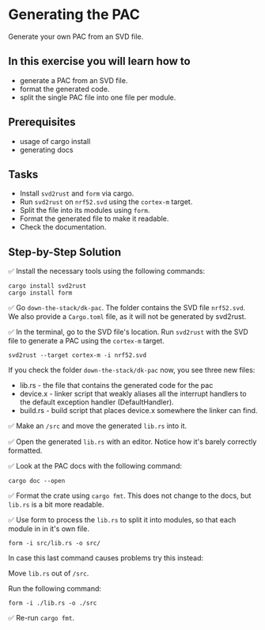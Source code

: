 # Generating the PAC

Generate your own PAC from an SVD file. 

## In this exercise you will learn how to
* generate a PAC from an SVD file.
* format the generated code. 
* split the single PAC file into one file per module.

## Prerequisites
* usage of cargo install
* generating docs

## Tasks
* Install `svd2rust` and `form` via cargo. 
* Run `svd2rust` on `nrf52.svd` using the `cortex-m` target. 
* Split the file into its modules using `form`.
* Format the generated file to make it readable. 
* Check the documentation. 

## Step-by-Step Solution


✅ Install the necessary tools using the following commands:

```terminal
cargo install svd2rust
cargo install form
```

✅ Go `down-the-stack/dk-pac`. The folder contains the SVD file `nrf52.svd`. We also provide a `Cargo.toml` file, as it will not be generated by svd2rust.

✅ In the terminal, go to the SVD file's location. Run `svd2rust` with the SVD file to generate a PAC using the `cortex-m` target.

```
svd2rust --target cortex-m -i nrf52.svd
```
If you check the folder `down-the-stack/dk-pac` now, you see three new files:
* lib.rs - the file that contains the generated code for the pac
* device.x - linker script that weakly aliases all the interrupt handlers to the default exception handler (DefaultHandler).
* build.rs - build script that places device.x somewhere the linker can find.

✅ Make an `/src` and move the generated `lib.rs` into it.

✅ Open the generated `lib.rs` with an editor.
Notice how it's barely correctly formatted.

✅ Look at the PAC docs with the following command:

```terminal
cargo doc --open
```

✅ Format the crate using `cargo fmt`. 
This does not change to the docs, but `lib.rs` is a bit more readable.

✅ Use form to process the `lib.rs` to split it into modules, so that each module in in it's own file. 

```terminal
form -i src/lib.rs -o src/ 
```

In case this last command causes problems try this instead:

Move `lib.rs` out of `/src`.

Run the following command:

```terminal
form -i ./lib.rs -o ./src
```

✅ Re-run `cargo fmt`. 
